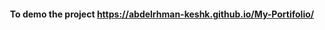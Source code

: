<h4 align="center">To demo the project <a href="https://abdelrhman-keshk.github.io/My-Portifolio/" target="_blank">https://abdelrhman-keshk.github.io/My-Portifolio/</a></h4> 
